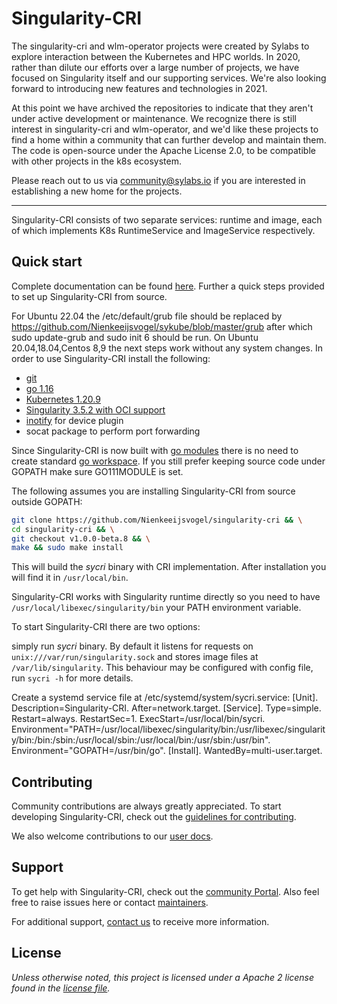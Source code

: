  # Singularity-CRI

The singularity-cri and wlm-operator projects were created by Sylabs to explore interaction between the Kubernetes and HPC worlds. In 2020, rather than dilute our efforts over a large number of projects, we have focused on Singularity itself and our supporting services. We're also looking forward to introducing new features and technologies in 2021.

At this point we have archived the repositories to indicate that they aren't under active development or maintenance. We recognize there is still interest in singularity-cri and wlm-operator, and we'd like these projects to find a home within a community that can further develop and maintain them. The code is open-source under the Apache License 2.0, to be compatible with other projects in the k8s ecosystem.

Please reach out to us via community@sylabs.io if you are interested in establishing a new home for the projects.

----

Singularity-CRI consists of two separate services: runtime and image, each of which implements 
K8s RuntimeService and ImageService respectively.

## Quick start

Complete documentation can be found [here](https://sylabs.io/guides/cri/1.0/user-guide). 
Further a quick steps provided to set up Singularity-CRI from source.

For Ubuntu 22.04 the /etc/default/grub file should be replaced by https://github.com/Nienkeeijsvogel/sykube/blob/master/grub after which sudo update-grub and sudo init 6 should be run.
On Ubuntu 20.04,18.04,Centos 8,9 the next steps work without any system changes.
In order to use Singularity-CRI install the following:


- [git](https://git-scm.com/downloads)
- [go 1.16](https://golang.org/doc/install)
- [Kubernetes 1.20.9](https://kubernetes.io/docs/tasks/tools/)
- [Singularity 3.5.2 with OCI support](https://github.com/sylabs/singularity/blob/master/INSTALL.md)
- [inotify](http://man7.org/linux/man-pages/man7/inotify.7.html) for device plugin
- socat package to perform port forwarding

Since Singularity-CRI is now built with [go modules](https://github.com/golang/go/wiki/Modules)
there is no need to create standard [go workspace](https://golang.org/doc/code.html). If you still
prefer keeping source code under GOPATH make sure GO111MODULE is set. 

The following assumes you are installing Singularity-CRI from source outside GOPATH:
```bash
git clone https://github.com/Nienkeeijsvogel/singularity-cri && \
cd singularity-cri && \
git checkout v1.0.0-beta.8 && \
make && sudo make install  
```

This will build the _sycri_ binary with CRI implementation. After installation you will find it in `/usr/local/bin`.

Singularity-CRI works with Singularity runtime directly so you need to have
`/usr/local/libexec/singularity/bin` your PATH environment variable.

To start Singularity-CRI there are two options:

simply run _sycri_ binary. By default it listens for requests on
`unix:///var/run/singularity.sock` and stores image files at `/var/lib/singularity`. 
This behaviour may be configured with config file, run `sycri -h` for more details.

Create a systemd service file at /etc/systemd/system/sycri.service:
[Unit]. 
Description=Singularity-CRI. 
After=network.target. 
[Service]. 
Type=simple. 
Restart=always. 
RestartSec=1. 
ExecStart=/usr/local/bin/sycri. 
Environment="PATH=/usr/local/libexec/singularity/bin:/usr/libexec/singularity/bin:/bin:/sbin:/usr/local/sbin:/usr/local/bin:/usr/sbin:/usr/bin". 
Environment="GOPATH=/usr/bin/go". 
[Install]. 
WantedBy=multi-user.target. 

## Contributing

Community contributions are always greatly appreciated. To start developing Singularity-CRI,
check out the [guidelines for contributing](CONTRIBUTING.md).

We also welcome contributions to our [user docs](https://github.com/sylabs/singularity-cri-userdocs).

## Support

To get help with Singularity-CRI, check out the [community Portal](https://sylabs.io/resources/community).
Also feel free to raise issues here or contact [maintainers](CONTRIBUTORS.md).

For additional support, [contact us](https://sylabs.io/contact-us) to receive more information.

## License

_Unless otherwise noted, this project is licensed under a Apache 2 license found in the [license file](LICENSE)._
